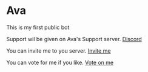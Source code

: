 # Ava
This is my first public bot

Support wil be given on Ava's Support server.
[Discord](https://discord.gg/vJSjPEEeGU)

You can invite me to you server.
[Invite me](https://discord.com/api/oauth2/authorize?client_id=804424228022648832&permissions=8&scope=bot)

You can vote for me if you like.
[Vote on me](https://top.gg/bot/804424228022648832/vote)